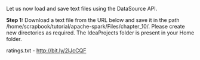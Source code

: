 Let us now load and save text files using the DataSource API.

**Step 1:** Download a text file from the URL below and save it in the path /home/scrapbook/tutorial/apache-spark/Files/chapter_10/. Please create new directories as required. The IdeaProjects folder is present in your Home folder.

ratings.txt - http://bit.ly/2lJcCQF













